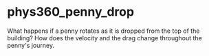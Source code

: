 # phys360_penny_drop


What happens if a penny rotates as it is dropped from the top of the building? How does the velocity and the drag change throughout the penny's journey.


